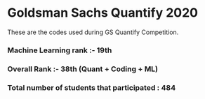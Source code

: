 # Goldsman Sachs Quantify 2020

These are the codes used during GS Quantify Competition. 
### Machine Learning rank :- 19th
### Overall Rank :- 38th (Quant + Coding + ML)
### Total number of students that participated : 484
